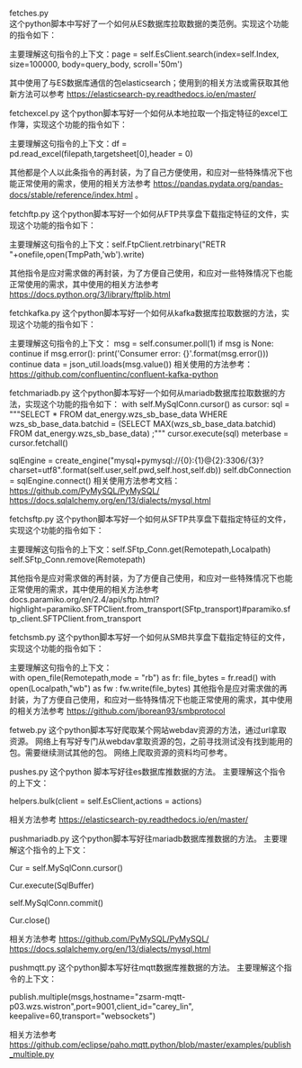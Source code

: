 fetches.py  
这个python脚本中写好了一个如何从ES数据库拉取数据的类范例。实现这个功能的指令如下：

主要理解这句指令的上下文：page = self.EsClient.search(index=self.Index, size=100000, body=query_body, scroll='50m')

其中使用了与ES数据库通信的包elasticsearch；使用到的相关方法或需获取其他新方法可以参考 https://elasticsearch-py.readthedocs.io/en/master/



fetchexcel.py
这个python脚本写好一个如何从本地拉取一个指定特征的excel工作簿，实现这个功能的指令如下：

主要理解这句指令的上下文：df = pd.read_excel(filepath,targetsheet[0],header = 0)

其他都是个人以此条指令的再封装，为了自己方便使用，和应对一些特殊情况下也能正常使用的需求，使用的相关方法参考 https://pandas.pydata.org/pandas-docs/stable/reference/index.html 。



fetchftp.py
这个python脚本写好一个如何从FTP共享盘下载指定特征的文件，实现这个功能的指令如下：

主要理解这句指令的上下文：self.FtpClient.retrbinary("RETR "+onefile,open(TmpPath,'wb').write)

其他指令是应对需求做的再封装，为了方便自己使用，和应对一些特殊情况下也能正常使用的需求，其中使用的相关方法参考 https://docs.python.org/3/library/ftplib.html



fetchkafka.py
这个python脚本写好一个如何从kafka数据库拉取数据的方法，实现这个功能的指令如下：

主要理解这句指令的上下文：
msg = self.consumer.poll(1)
if msg is None:
  continue
if msg.error():
  print('Consumer error: {}'.format(msg.error()))
  continue
data = json_util.loads(msg.value())
相关使用的方法参考：https://github.com/confluentinc/confluent-kafka-python



fetchmariadb.py
这个python脚本写好一个如何从mariadb数据库拉取数据的方法，实现这个功能的指令如下：
with self.MySqlConn.cursor() as cursor:
  sql = """SELECT * 
  FROM dat_energy.wzs_sb_base_data 
  WHERE wzs_sb_base_data.batchid = 
  (SELECT MAX(wzs_sb_base_data.batchid) 
  FROM dat_energy.wzs_sb_base_data) 
  ;"""
  cursor.execute(sql)
  meterbase = cursor.fetchall()
  
sqlEngine = create_engine("mysql+pymysql://{0}:{1}@{2}:3306/{3}?charset=utf8".format(self.user,self.pwd,self.host,self.db))
self.dbConnection = sqlEngine.connect()
相关使用方法参考文档：
https://github.com/PyMySQL/PyMySQL/
https://docs.sqlalchemy.org/en/13/dialects/mysql.html



fetchsftp.py
这个python脚本写好一个如何从SFTP共享盘下载指定特征的文件，实现这个功能的指令如下：

主要理解这句指令的上下文：self.SFtp_Conn.get(Remotepath,Localpath)
self.SFtp_Conn.remove(Remotepath)

其他指令是应对需求做的再封装，为了方便自己使用，和应对一些特殊情况下也能正常使用的需求，其中使用的相关方法参考 docs.paramiko.org/en/2.4/api/sftp.html?highlight=paramiko.SFTPClient.from_transport(SFtp_transport)#paramiko.sftp_client.SFTPClient.from_transport



fetchsmb.py
这个python脚本写好一个如何从SMB共享盘下载指定特征的文件，实现这个功能的指令如下：

主要理解这句指令的上下文：					
with open_file(Remotepath,mode = "rb") as fr:
						file_bytes = fr.read()
with open(Localpath,"wb") as fw :
						fw.write(file_bytes)
其他指令是应对需求做的再封装，为了方便自己使用，和应对一些特殊情况下也能正常使用的需求，其中使用的相关方法参考 
https://github.com/jborean93/smbprotocol


fetweb.py
这个python脚本写好爬取某个网站webdav资源的方法，通过url拿取资源。
网络上有写好专门从webdav拿取资源的包，之前寻找测试没有找到能用的包。需要继续测试其他的包。
网络上爬取资源的资料均可参考。



pushes.py
这个python 脚本写好往es数据库推数据的方法。
主要理解这个指令的上下文：

helpers.bulk(client = self.EsClient,actions = actions)

相关方法参考   https://elasticsearch-py.readthedocs.io/en/master/



pushmariadb.py
这个python脚本写好往mariadb数据库推数据的方法。
主要理解这个指令的上下文：

Cur = self.MySqlConn.cursor()

Cur.execute(SqlBuffer)

self.MySqlConn.commit()

Cur.close()

相关方法参考
https://github.com/PyMySQL/PyMySQL/
https://docs.sqlalchemy.org/en/13/dialects/mysql.html



pushmqtt.py
这个python脚本写好往mqtt数据库推数据的方法。
主要理解这个指令的上下文：

publish.multiple(msgs,hostname="zsarm-mqtt-p03.wzs.wistron",port=9001,client_id="carey_lin", keepalive=60,transport="websockets")

相关方法参考
https://github.com/eclipse/paho.mqtt.python/blob/master/examples/publish_multiple.py
